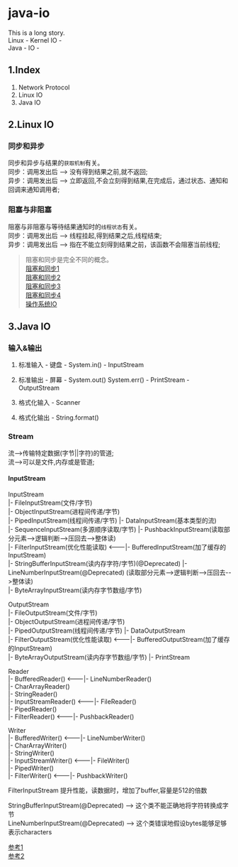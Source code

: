 # java-io
This is a long story.   
Linux - Kernel IO  -  
Java - IO -  

## 1.Index
1. Network Protocol  
2. Linux IO  
3. Java IO  

## 2.Linux IO

### 同步和异步
同步和异步与结果的`获取机制`有关。  
同步：调用发出后 -->  没有得到结果之前,就不返回;  
异步：调用发出后 -->  立即返回,不会立刻得到结果,在完成后，通过状态、通知和回调来通知调用者;  

### 阻塞与非阻塞
阻塞与非阻塞与等待结果通知时的`线程状态`有关。  
同步：调用发出后 -->  线程挂起,得到结果之后,线程结束;  
异步：调用发出后 -->  指在不能立刻得到结果之前，该函数不会阻塞当前线程;  

> 阻塞和同步是完全不同的概念。  
> [阻塞和同步1](https://blog.csdn.net/z_ryan/article/details/80873449)  
> [阻塞和同步2](https://www.jianshu.com/p/486b0965c296)  
> [阻塞和同步3](https://www.cnblogs.com/cyyz-le/p/10962818.html)  
> [阻塞和同步4](https://www.cnblogs.com/bakari/p/10966303.html)  
> [操作系统IO](https://juejin.im/post/5eeadd81e51d4573c91b90b0?utm_source=gold_browser_extension)  


## 3.Java IO

### 输入&输出
1. 标准输入 - 键盘 - System.in() - InputStream  
2. 标准输出 - 屏幕 - System.out() System.err() - PrintStream - OutputStream  

3. 格式化输入 - Scanner  
4. 格式化输出 - String.format()  

### Stream
流-->传输特定数据(字节||字符)的管道;  
流-->可以是文件,内存或是管道;  

#### InputStream

InputStream  
    |- FileInputStream(文件/字节)  
    |- ObjectInputStream(进程间传递/字节)  
    |- PipedInputStream(线程间传递/字节)                      |- DataInputStream(基本类型的流)  
    |- SequenceInputStream(多源顺序读取/字节)                 |- PushbackInputStream(读取部分元素-->逻辑判断-->压回去-->整体读)  
    |- FilterInputStream(优化性能读取)                   <---|- BufferedInputStream(加了缓存的InputStream)  
    |- StringBufferInputStream(读内存字符/字节)(@Deprecated) |- LineNumberInputStream(@Deprecated) (读取部分元素-->逻辑判断-->压回去-->整体读)  
    |- ByteArrayInputStream(读内存字节数组/字节)  



OutputStream  
    |- FileOutputStream(文件/字节)  
    |- ObjectOutputStream(进程间传递/字节)  
    |- PipedOutputStream(线程间传递/字节)               |- DataOutputStream  
    |- FilterOutputStream(优化性能读取)             <---|- BufferedOutputStream(加了缓存的InputStream)  
    |- ByteArrayOutputStream(读内存字节数组/字节)        |- PrintStream  


Reader  
    |- BufferedReader()          <---|- LineNumberReader()  
    |- CharArrayReader()  
    |- StringReader()          
    |- InputStreamReader()     <---|- FileReader()  
    |- PipedReader()       
    |- FilterReader()    <---|- PushbackReader()  
    
Writer  
    |- BufferedWriter()          <---|- LineNumberWriter()  
    |- CharArrayWriter()  
    |- StringWriter()          
    |- InputStreamWriter()     <---|- FileWriter()  
    |- PipedWriter()       
    |- FilterWriter()    <---|- PushbackWriter()  



FilterInputStream 提升性能，读数据时，增加了buffer,容量是512的倍数  



StringBufferInputStream(@Deprecated) --> 这个类不能正确地将字符转换成字节  
LineNumberInputStream(@Deprecated) --> 这个类错误地假设bytes能够足够表示characters  


[参考1](https://www.cnblogs.com/lighten/p/7063161.html)  
[参考2](https://www.bilibili.com/video/BV14J41177bY?p=8)